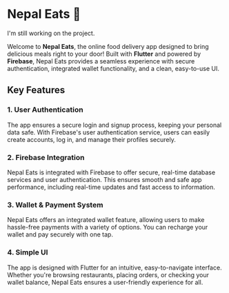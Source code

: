 # Nepal Eats 🍲

I'm still working on the project.



Welcome to **Nepal Eats**, the online  food delivery app designed to bring delicious meals right to your door! Built with **Flutter** and powered by **Firebase**, Nepal Eats provides a seamless experience with secure authentication, integrated wallet functionality, and a clean, easy-to-use UI.



## Key Features
### 1. User Authentication
The app ensures a secure login and signup process, keeping your personal data safe. With Firebase's user authentication service, users can easily create accounts, log in, and manage their profiles securely.

### 2. Firebase Integration
Nepal Eats is integrated with Firebase to offer secure, real-time database services and user authentication. This ensures smooth and safe app performance, including real-time updates and fast access to information.

### 3. Wallet & Payment System
Nepal Eats offers an integrated wallet feature, allowing users to make hassle-free payments with a variety of options. You can recharge your wallet and pay securely with one tap.

### 4. Simple UI
The app is designed with Flutter for an intuitive, easy-to-navigate interface. Whether you're browsing restaurants, placing orders, or checking your wallet balance, Nepal Eats ensures a user-friendly experience for all.






